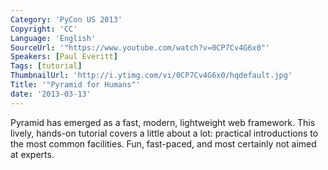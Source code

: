 ```yaml
---
Category: 'PyCon US 2013'
Copyright: 'CC'
Language: 'English'
SourceUrl: '"https://www.youtube.com/watch?v=0CP7Cv4G6x0"'
Speakers: [Paul Everitt]
Tags: [tutorial]
ThumbnailUrl: 'http://i.ytimg.com/vi/0CP7Cv4G6x0/hqdefault.jpg'
Title: '"Pyramid for Humans"'
date: '2013-03-13'
---
```

Pyramid has emerged as a fast, modern, lightweight web framework. This lively, hands-on tutorial covers a little about a lot: practical introductions to the most common facilities.  Fun, fast-paced, and most certainly not aimed at experts.
